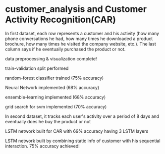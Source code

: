 # customer_analysis and Customer Activity Recognition(CAR)
In first dataset, each row represents a customer and his activity (how many phone conversations he had, how many times he downloaded a product brochure, how many times he visited the company website, etc.). The last column says if he eventually purchased the product or not. 

data preprocessing & visualization complete!

train-validation split performed

random-forest classifier trained (75% accuracy)

Neural Network implemented (68% accuracy)

ensemble-learning implemented (68% accuracy)

grid search for svm implemented (70% accuracy)

In second dataset, it tracks each user's activity over a period of 8 days and eventually does he buy the product or not

LSTM network built for CAR with 69% accuracy having 3 LSTM layers

LSTM network built by combining static info of customer with his sequential interaction. 75% accuracy achieved!

